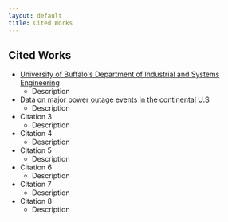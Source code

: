 ```yaml
---
layout: default
title: Cited Works
---
```

## Cited Works

* [University of Buffalo's Department of Industrial and Systems Engineering](https://www.popsci.com/story/environment/why-us-lose-power-storms/)
  * Description 
* [Data on major power outage events in the continental U.S](https://www.sciencedirect.com/science/article/pii/S2352340918307182?ref=pdf_download&fr=RR-2&rr=8e45b02bd9d82a8f)
  * Description 
* Citation 3
  * Description
* Citation 4
  * Description
* Citation 5
  * Description
* Citation 6
  * Description
* Citation 7
  * Description
* Citation 8
  * Description
  
